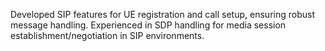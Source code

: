 Developed SIP features for UE registration and call setup, ensuring robust message handling.  Experienced in SDP handling for media session establishment/negotiation in SIP environments.
